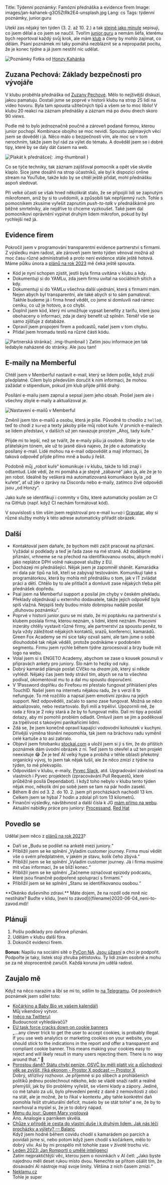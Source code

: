 Title: Týdenní poznámky: Famózní přednáška a evidence firem
Image: images/jan-kahanek-g3O5ZtRk2E4-unsplash.jpg
Lang: cs
Tags: týdenní poznámky, junior.guru


Utekl zas nějaký ten týden (3. 2. až 10. 2.) a tak [stejně jako minule]({filename}/2023-02-03_tydenni-poznamky-schuzky-a-evidence-firemnich-partnerstvi.md) sepisuji, co jsem dělal a co jsem se naučil.
Tvořím [junior.guru](https://junior.guru/) a nemám šéfa, kterému bych reportoval každý svůj krok, ale mám [klub](https://junior.guru/club/) a členy by mohlo zajímat, co dělám.
Psaní poznámek mi taky pomáhá nezbláznit se a nepropadat pocitu, že je konec týdne a já jsem nestihl nic udělat.

![Poznámky]({static}/images/jan-kahanek-g3O5ZtRk2E4-unsplash.jpg)
Fotka od [Honzy Kahánka](https://unsplash.com/@honza_kahanek)


<!-- Honzo, piš jednu větu na řádek! https://sive.rs/1s -->


## Zuzana Pechová: Základy bezpečnosti pro vývojáře

V klubu proběhla přednáška od [Zuzany Pechové](https://www.linkedin.com/in/zuzanapechova/).
Mělo to nejživější diskuzi, jakou pamatuju.
Dostali jsme se poprvé v historii klubu na strop 25 lidí na video hovoru.
Byla tam spousta užitečných tipů a všem se to moc líbilo!
V klubu 20 reakcí na záznam přednášky a záznam má po dvou dnech skoro 90 _views_.

Podle mě to bylo jednoznačně poučné a zároveň podané formou, kterou junior pochopí.
Kombinace obojího se moc nevidí.
Spoustu zajímavých věcí jsem se dověděl i já.
Něco málo o bezpečnosti vím, ale moc se v tom nerochním, takže jsem byl rád za výlet do tématu.
A dověděl jsem se i dobré tipy, které by se daly dát časem na web.

![Plakát k přednášce]({static}/images/20230207-3f4025980ff02dba215a2a5c26de32b5dbc2f9e1a7bc3dcd44c45fc83495afc1.png){: .img-thumbnail }

Co se týče techniky, tak záznam zajišťoval pomocník a opět vše skvěle klaplo.
Sice jsme dosáhli na strop účastníků, ale byl k dispozici online stream na YouTube, takže kdo by se chtěl ještě přidat, mohl přednášku aspoň sledovat.

Při velké účasti se však hned několikrát stalo, že se připojili lidi se zapnutým mikrofonem, aniž by si to uvědomili, a způsobili tak nepříjemný ruch.
Tohle s pomocníkem zkusíme vyřešit zapnutím _push-to-talk_ v přednáškárně pro běžné smrtelníky, ale nejdříve to chceme vyzkoušet.
Také jsem dal pomocníkovi oprávnění vypínat druhým lidem mikrofon, pokud by byl rychlejší než já.


## Evidence firem

Pokročil jsem v programování transparentní evidence partnerství s firmami.
Z výsledku mám radost, ale zároveň jsem tento týden věnoval možná až moc času různé administrativě a proto není evidence stále ještě hotová.
Máme půlku února a [plánů na rok 2023]({filename}2022-12-26_strategie-na-2023.md) mě čeká ještě spousta.

-   Kód je nyní schopen zjistit, jestli byla firma uvítána v klubu a kdy.
-   Dokumentuji si do YAMLu, zda jsem firmu uvítal na sociálních sítích a kdy.
-   Dokumentuji si do YAMLu všechna další ujednání, která s firmami mám.
    Nejen abych byl transparentní, ale také abych si to sám pamatoval.
    Takhle budeme já i firma hned vědět, co jsme si domluvili nad rámec ceníku, co už je hotovo, a co chybí.
-   Doplnil jsem kód, který mi umožňuje vypsat benefity z tarifu, které jsou obohaceny o informaci, zda je daný benefit už splněn.
    Téměř vše se samo zjišťuje z databáze.
-   Opravil jsem propojení firem a podcastů, našel jsem v tom chybu.
-   Přidal jsem hromadu testů na různé části kódu.

![Partnerská stránka]({static}/images/screenshot-2023-02-10-at-11-55-14-partnerstvi-s-firmou-red-hat.png){: .img-thumbnail }
Zatím jsou informace jen tak ledabyle naházené do stránky. Ale jsou tam!


## E-maily na Memberful

Chtěl jsem v Memberful nastavit e-mail, který se lidem pošle, když zruší předplatné.
Cílem bylo především doručit k nim informaci, že mohou zažádat o stipendium, pokud jim klub přijde příliš drahý.

Posílání e-mailu jsem zapnul a sepsal jsem jeho obsah.
Prošel jsem ale i všechny zbylé e-maily a aktualizoval je.

![Nastavení e-mailů v Memberful]({static}/images/screenshot-2023-02-10-at-11-57-51-subscription-canceled.png)

Změnil jsem tón e-mailů a osobu, která je píše.
Původně to chodilo z `hello@`, teď to chodí z `kure@` a texty jakoby píše můj robot kuře.
V prvních e-mailech se lidem představí, v dalších už jen navazuje prostým „Ahoj, tady kuře.“

Přijde mi to lepší, než se tvářit, že e-maily píšu já osobně.
Stále je to vše přátelským tónem, ale už to jasně dává najevo, že jde o automaticky posílaný e-mail.
Lidé mohou na e-mail odpovědět a mají informaci, že taková odpověď přijde přímo mně a budu ji řešit.

Podobně můj „robot kuře“ komunikuje i v klubu, takže to lidi znají i odtamtud.
Lidé vědí, že mi pomáhá a je stejně „zábavné“ jako já, ale že je to jen robot.
Ideálně by veškerá má automatizovaná komunikace byla „od kuřete“, ať už jde o zprávy na Discordu nebo e-maily, zatímco živé odpovědi jsou „od Honzy“.

Jako kuře se identifikují i commity v Gitu, které automaticky posílám ze CI na GitHub (např. když CI nechám formátovat kód).

V souvislosti s tím vším jsem registroval pro e-mail `kure@` i [Gravatar](https://gravatar.com), aby si různé služby mohly k této adrese automaticky přiřadit obrázek.


## Další

-   Kontaktoval jsem daňaře, že bychom měli začít pracovat na přiznání.
    Vyžádal si podklady a teď je řada zase na mé straně.
    Až doděláme přiznání, vrhneme se na přechod na identifikovanou osobu, abych mohl i jako neplátce DPH volně nakupovat služby z EU.
-   Docházejí mi přednášející.
    Nějak jsem je zapomněl shánět.
    Kamarádka mi dala pár tipů na lidi, kteří se zabývají testováním.
    Komunikuji také s programátorkou, která by mohla mít přednášku o tom, jak v IT zvládat práci a děti.
    Chtělo by to ale přitlačit a domluvit zase nějakých třeba pět přednášek dopředu.
-   Psal jsem na Memberful support a posílal jim chyby v českém překladu.
    Překlady objednávají u externího dodavatele, takže jejich odpověď byla spíš vlažná.
    Nejspíš tedy budou místo dobropisu nadále posílat „dluhovou poznámku“.
-   Poprvé v historii junior.guru se mi stalo, že mi poptávku na partnerství s klubem poslala firma, kterou neznám, s lidmi, které neznám.
    Pracovní inzeráty chtěly vystavit různé firmy, ale partnerství za spoustu peněz, to byla vždy záležitost nějakých kontaktů, srazů, konferencí, kamarádů.
    Green Fox Academy se mi sice taky ozvali sami, ale tam jsme o sobě dlouhodobě tak nějak věděli, protože podnikáme v podobném segmentu.
    Firmu jsem rychle během týdne zprocesoval a brzy bude mít logo na webu.
-   Volal jsem si s ENGETO Academy, abychom se zase o kousek posunuli v přípravách ankety pro juniory.
    Šlo nám to hezky od ruky.
-   Dobrý kamarád plánuje poslat CVčko na _dream job_, který si někde vyhlédl.
    Nějaký čas jsem tedy strávil tím, abych se na to všechno podíval, okomentoval mu to a dal mu spoustu doporučení.
-   V 1Password doplňku do Firefoxu mi přestalo fungovat přihlášení přes TouchID.
    Našel jsem na internetu nějakou radu, že s verzí 8 to nefunguje.
    To mě rozčílilo a napsal jsem emotivní zprávu na jejich support.
    Než odpověděli, začalo to samo zase fungovat.
    Možná se něco aktualizovalo, nebo restartovalo.
    Byli milí a trpěliví.
    Upozornili mě, že rada z fóra je 2 roky stará a že by to fungovat mělo.
    Dali mi tipy a poslali dotazy, aby mi pomohli problém odladit.
    Omluvil jsem se jim a poděkoval za trpělivost s takovými panikařícími lidmi.
-   Zdá se, že jsem konečně opravil kapající vodovodní kohoutek v kuchyni.
    Dřívější výměna těsnění nepomohla, tak jsem na bráchovu radu vyměnil celé kartuše a to asi zabralo.
-   Objevil jsem fotobanku [stockai.com](https://www.stockai.com/) a uložil jsem si ji s tím, že do příštích poznámek dám úvodní obrázek z ní.
    Teď jsem to otevřel a už ten projekt neexistuje 😂
    Že je teď AI velký hype a probíhá v téhle oblasti překotný organický vývoj, to jsem tak nějak tušil, ale že něco zmizí z týdne na týden, to mě překvapilo.
-   Odpovídání v klubu, e-maily, [Pyvec Slack](https://docs.pyvec.org/operations/support.html#sit-kontaktu), atd.
    Upgradování závislostí na vlastních i Pyvec projektech (zpracovávání Pull Requestů, které průběžně posílá Dependabot).
    I když toho nebylo v klubu tento týden nějak moc, několik dní po sobě jsem se tam na pár hodin zasekl.
-   Během 8 dní od 3. 2. do 10. 2. jsem při procházkách nachodil 13 km. Celkem jsem se hýbal 7 hodin a zdolal při tom 13 kilometrů.
-   Finanční výsledky, návštěvnost a další čísla k JG [mám přímo na webu](https://junior.guru/open/).
    Aktuální nabídky práce pro juniory: [Processand](https://junior.guru/jobs/dbbb7bf406b3c33aeba36cae817919d44bfb368a08fb1b4899dba130/), [Red Hat](https://junior.guru/jobs/34fa3ec07892dd3ff64458e2ccbf12578e00860483427e9e7c4847bc/)


## Povedlo se

Udělal jsem něco z [plánů na rok 2023]({filename}2022-12-26_strategie-na-2023.md)?

-   Daří se „Budu se podílet na anketě mezi juniory.“
-   Přiblížil jsem se ke splnění „Vyladím customer journey. Firma musí vědět vše o svém předplatném, v jakém je stavu, kolik čeho zbývá.“
-   Přiblížil jsem se ke splnění „Vyladím customer journey. Já i firma musíme mít včas informaci, že se blíží konec.“
-   Přiblížil jsem se ke splnění „Začneme označovat epizody podcastu, které jsou finančně podpořené spoluprací s firmami.“
-   Přiblížil jsem se ke splnění „Stanu se identifikovanou osobou.“


<div class="alert alert-warning" role="alert" markdown="1">
**Okénko duševního zdraví.**
Máte dojem, že na rozdíl ode mně nic nestíháte?
Buďte v klidu, [není to závod]({filename}2020-06-04_neni-to-zavod.md)!
</div>


## Plánuji

1.  Pošlu podklady pro daňové přiznání.
2.  Udělám v klubu další fóra.
3.  Dokončit evidenci firem.

**Bonus:** Napíšu na sociální sítě o [PyCon NA](https://na.pycon.org/).
[Jsou úžasní]({filename}2021-06-17_jessica-upani-about-python-events-in-namibia-you-have-to-be-pure-in-terms-of-your-why.md) a chci je podpořit.
Podpořte je taky, lístek stojí zhruba pětistovku.
Ty lidi znám osobně a mohu se za ně stoprocentně zaručit.
Každá koruna jim udělá radost.


## Zaujalo mě

Když na něco narazím a líbí se mi to, sdílím to [na Telegramu](https://t.me/honzajavorekcz).
Od posledních poznámek jsem sdílel toto:

- [Kočárkino a Baby Bio ve vašem kalendáři]({filename}2023-02-09_kocarkino-a-baby-bio-ve-vasem-kalendari.md)<br>Můj víkendový výtvor.
- [(něco na Twitteru)](https://twitter.com/karenxcheng/status/1623055316350029825)<br>Budoucnost vyhledávačů?
- [EU task force cracks down on cookie banners](https://www.simpleanalytics.com/blog/eu-task-force-cracks-down-on-cookie-banners)<br>„…any clever trick to get the user to accept cookies, is probably illegal. If you use web analytics or marketing cookies on your website, you should stick to the indications in the report and offer a transparent and compliant cookie banner. This means making your cookies easy to reject and will likely result in many users rejecting them. There is no way around that.“ 👏
- [Porostou daně? Státu chybí peníze, OSVČ by měli platit víc a důchodový věk se zvýšit, říká ekonom - Prostor X podcast — Prostor X](https://overcast.fm/+Wv2R5NDL0)<br>Dobrý, střízlivý rozhovor. Je příjemné si po slibech a prohlášeních politiků jednou poslechnout někoho, kdo se vládě snaží radit a reálně přemýšlí, jak by šlo problémy vyřešit, se všemi klady a zápory. Jediné, co mě tahalo za uši, bylo převedení peněz z daně z nemovitosti z obcí na stát, ale je možné, že to říkal v kontextu „aby tahle konkrétní daň pomohla řešit strukturální deficit, muselo by se stát tohle“ a ne, že by to navrhoval a myslel si, že je to dobrý nápad.
- [Menu du jour: Queen Mary vyplouvá](https://bigvilik.com/2023/01/29/menu-du-jour-queen-mary-vyplouv/)<br>Ano. Analogie s parníkem skvělá.
- [Chůze v přírodě je cesta do vlastní duše i k druhým lidem. Jak nás léčí procházky a výlety? — Balanc](https://www.mujrozhlas.cz/rapi/view/episode/0ba387f1-2f95-375e-9b60-24f5a10a5381)<br>Když jsem hodně během covidu chodil s kamarádem po parcích a povídali jsme si, nebo potom když jsem chodil s kočárkem, mělo to dobrý vliv. Asi by mi prospělo mít tohohle zase v životě trochu víc.
- [Leden 2023: Jan Romportl o umělé inteligenci](https://newslettery.substack.com/p/leden-2023-jan-romportl-o-umele-inteligenci)<br>Zatím nejpraktičtější věc, kterou jsem o novinkách v AI četl: „Jako byste najednou měli deset rukou místo dvou. Nenechte se přitom ošálit tím, že dosavadní AI nástroje mají svoje limity. Většina z nich časem zmizí.“
- [Neklamu.cz](https://neklamu.cz/)<br>Tohle je super
